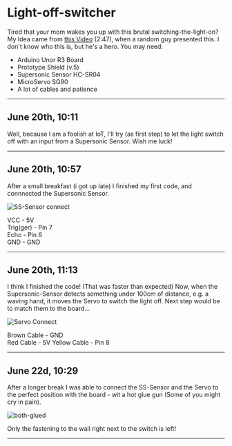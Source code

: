 # Light-off-switcher
Tired that your mom wakes you up with this brutal switching-the-light-on? My Idea came from [this Video](https://www.youtube.com/watch?v=XNcZpjLA3yI) (2:47), when a random guy presented this. I don't know who this is, but he's a hero.
You may need:
* Arduino Unor R3 Board
* Prototype Shield (v.5)
* Supersonic Sensor HC-SR04
* MicroServo SG90
* A lot of cables and patience
________________________________________________________________________________________________________________________________
## June 20th, 10:11  
Well, because I am a foolish at IoT, I'll try (as first step) to let the light switch off with an input from a Supersonic Sensor.
Wish me luck!
________________________________________________________________________________________________________________________________
## June 20th, 10:57  
After a small breakfast (i got up late) I finished my first code, and connnected the Supersonic Sensor.

![SS-Sensor connect](https://github.com/user-attachments/assets/64cf7565-8ab5-4add-918b-5b5d57c22de2)

VCC - 5V  
Trig(ger) - Pin 7  
Echo - Pin 6  
GND - GND  
________________________________________________________________________________________________________________________________
## June 20th, 11:13  
I think I finished the code! (That was faster than expected)
Now, when the Supersonic-Sensor detects something under 100cm of distance, e.g. a waving hand, it moves the Servo to switch the light off.
Next step would be to match them to the board...

![Servo Connect](https://github.com/user-attachments/assets/dcba93c6-3719-4a8e-b0d1-88b27194d820)

Brown Cable - GND  
Red Cable - 5V
Yellow Cable - Pin 8
________________________________________________________________________________________________________________________________
## June 22d, 10:29
After a longer break I was able to connect the SS-Sensor and the Servo to the perfect position with the board - wit a hot glue gun (Some of you might cry in pain).

![both-glued](https://github.com/user-attachments/assets/6b94b420-e894-4811-b703-2d2bee55c992)

Only the fastening to the wall right next to the switch is left!
________________________________________________________________________________________________________________________________

